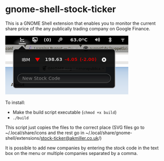 gnome-shell-stock-ticker
========================

This is a GNOME Shell extension that enables you to monitor the current share price of the any publically trading company on Google Finance. 

![Screenshot](screenshot.png)

To install:
* Make the build script executable (`chmod +x build`)
* `./build`

This script just copies the files to the correct place (SVG files go to ~/.local/share/icons and the rest go in ~/.local/share/gnome-shell/extensions/stock-ticker@akmiller.co.uk/)

It is possible to add new companies by entering the stock code in the text box on the menu or multiple companies separated by a comma.
